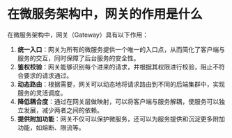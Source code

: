 # 在微服务架构中，网关的作用是什么

在微服务架构中，网关（Gateway）具有以下作用：

1. **统一入口**：网关为所有的微服务提供一个唯一的入口点，从而简化了客户端与服务的交互，同时保障了后台服务的安全性。
2. **鉴权校验**：网关能够识别每个进来的请求，并根据其权限进行校验，阻止不符合要求的请求通过。
3. **动态路由**：根据需要，网关可以动态地将请求路由到不同的后端集群中，实现服务的灵活调度。
4. **降低耦合度**：通过在网关层做映射，可以将客户端与服务解耦，使服务可以独立发展，减少两者之间的依赖。
5. **提供附加功能**：网关不仅可以保护微服务，还可以为服务提供和沉淀更多附加功能，如熔断、限流等。
